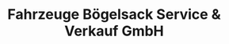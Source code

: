 ---
title: "Fahrzeuge Bögelsack Service & Verkauf GmbH"
url: /halberstadt/fahrzeuge-boegelsack-service-und-verkauf-gmbh/
shop: Autohaus
---